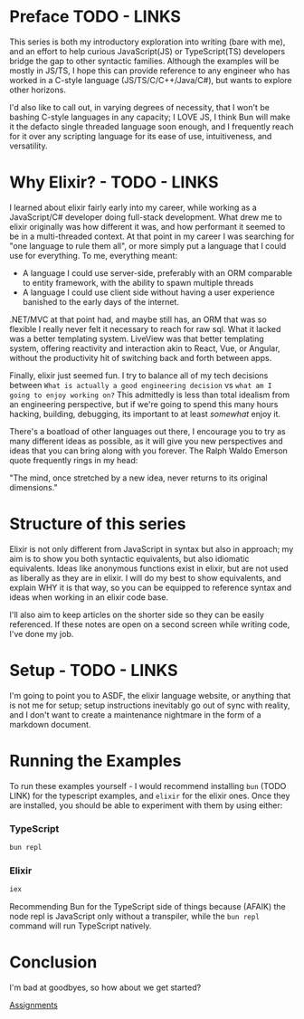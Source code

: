 
# Preface TODO - LINKS

This series is both my introductory exploration into writing (bare with me), and an effort to help curious JavaScript(JS) or TypeScript(TS) developers bridge the gap to other syntactic families. Although the examples will be mostly in JS/TS, I hope this can provide reference to any engineer who has worked in a C-style language (JS/TS/C/C++/Java/C#), but wants to explore other horizons. 

I'd also like to call out, in varying degrees of necessity, that I won't be bashing C-style languages in any capacity; I LOVE JS, I think Bun will make it the defacto single threaded language soon enough, and I frequently reach for it over any scripting language for its ease of use, intuitiveness, and versatility. 

# Why Elixir? - TODO - LINKS

I learned about elixir fairly early into my career, while working as a JavaScript/C# developer doing full-stack development. What drew me to elixir originally was how different it was, and how performant it seemed to be in a multi-threaded context. At that point in my career I was searching for "one language to rule them all", or more simply put a language that I could use for everything. To me, everything meant:
- A language I could use server-side, preferably with an ORM comparable to entity framework, with the ability to spawn multiple threads
- A language I could use client side without having a user experience banished to the early days of the internet. 

.NET/MVC at that point had, and maybe still has, an ORM that was so flexible I really never felt it necessary to reach for raw sql. What it lacked was a better templating system. LiveView was that better templating system, offering reactivity and interaction akin to React, Vue, or Angular, without the productivity hit of switching back and forth between apps. 

Finally, elixir just seemed fun. I try to balance all of my tech decisions between `What is actually a good engineering decision` vs `what am I going to enjoy working on?` This admittedly is less than total idealism from an engineering perspective, but if we're going to spend this many hours hacking, building, debugging, its important to at least _somewhat_ enjoy it. 

There's a boatload of other languages out there, I encourage you to try as many different ideas as possible, as it will give you new perspectives and ideas that you can bring along with you forever. The Ralph Waldo Emerson quote frequently rings in my head:

"The mind, once stretched by a new idea, never returns to its original dimensions." 

# Structure of this series

Elixir is not only different from JavaScript in syntax but also in approach; my aim is to show you both syntactic equivalents, but also idiomatic equivalents. Ideas like anonymous functions exist in elixir, but are not used as liberally as they are in elixir. I will do my best to show equivalents, and explain WHY it is that way, so you can be equipped to reference syntax and ideas when working in an elixir code base.

I'll also aim to keep articles on the shorter side so they can be easily referenced. If these notes are open on a second screen while writing code, I've done my job.


# Setup - TODO - LINKS

I'm going to point you to ASDF, the elixir language website, or anything that is not me for setup; setup instructions inevitably go out of sync with reality, and I don't want to create a maintenance nightmare in the form of a markdown document.


# Running the Examples

To run these examples yourself - I would recommend installing `bun` (TODO LINK) for the typescript examples, and `elixir` for the elixir ones. Once they are installed, you should be able to experiment with them by using either:

### TypeScript
```bash
bun repl
```

### Elixir
```bash
iex
```

Recommending Bun for the TypeScript side of things because (AFAIK) the node repl is JavaScript only without a transpiler, while the `bun repl` command will run TypeScript natively.

# Conclusion

I'm bad at goodbyes, so how about we get started?


[Assignments](01_assignment_statements)